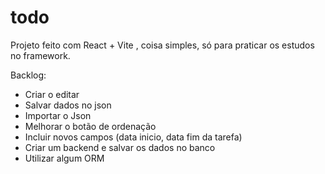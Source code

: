# todo


Projeto feito com React + Vite , coisa simples, só para praticar os estudos no framework.



Backlog:
  - Criar o editar
  - Salvar dados no json
  - Importar o Json
  - Melhorar o botão de ordenação
  - Incluir novos campos (data inicio, data fim da tarefa)
  - Criar um backend e salvar os dados no banco
  - Utilizar algum ORM
